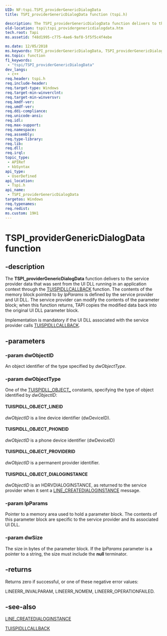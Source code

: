 ```yaml
---
UID: NF:tspi.TSPI_providerGenericDialogData
title: TSPI_providerGenericDialogData function (tspi.h)

description: The TSPI_providerGenericDialogData function delivers to the service provider data that was sent from the UI DLL running in an application context through the TUISPIDLLCALLBACK function.
old-location: tspi\tspi_providergenericdialogdata.htm
tech.root: Tapi
ms.assetid: f48d1995-c775-4ae6-9af8-5f5f5c4f4ebe

ms.date: 12/05/2018
ms.keywords: TSPI_providerGenericDialogData, TSPI_providerGenericDialogData function [TAPI 2.2], _tspi_tspi_providergenericdialogdata, tspi.tspi_providergenericdialogdata, tspi/TSPI_providerGenericDialogData
ms.topic: function
f1_keywords: 
 - "tspi/TSPI_providerGenericDialogData"
dev_langs:
 - c++
req.header: tspi.h
req.include-header: 
req.target-type: Windows
req.target-min-winverclnt: 
req.target-min-winversvr: 
req.kmdf-ver: 
req.umdf-ver: 
req.ddi-compliance: 
req.unicode-ansi: 
req.idl: 
req.max-support: 
req.namespace: 
req.assembly: 
req.type-library: 
req.lib: 
req.dll: 
req.irql: 
topic_type:
 - APIRef
 - kbSyntax
api_type:
 - UserDefined
api_location:
 - Tspi.h
api_name:
 - TSPI_providerGenericDialogData
targetos: Windows
req.typenames: 
req.redist: 
ms.custom: 19H1
---
```


# TSPI_providerGenericDialogData function


## -description


The 
<b>TSPI_providerGenericDialogData</b> function delivers to the service provider data that was sent from the UI DLL running in an application context through the 
<a href="https://docs.microsoft.com/windows/desktop/api/tspi/nc-tspi-tuispidllcallback">TUISPIDLLCALLBACK</a> function. The contents of the memory block pointed to by <i>lpParams</i> is defined by the service provider and UI DLL. The service provider can modify the contents of the parameter block; when this function returns, TAPI copies the modified data back into the original UI DLL parameter block.

Implementation is mandatory if the UI DLL associated with the service provider calls 
<a href="https://docs.microsoft.com/windows/desktop/api/tspi/nc-tspi-tuispidllcallback">TUISPIDLLCALLBACK</a>.


## -parameters




### -param dwObjectID

An object identifier of the type specified by <i>dwObjectType</i>.


### -param dwObjectType

One of the 
<a href="https://docs.microsoft.com/windows/desktop/Tapi/tuispidll-object-">TUISPIDLL_OBJECT_</a> constants, specifying the type of object identified by <i>dwObjectID</i>:





#### TUISPIDLL_OBJECT_LINEID

<i>dwObjectID</i> is a line device identifier (dwDeviceID).



#### TUISPIDLL_OBJECT_PHONEID

<i>dwObjectID</i> is a phone device identifier (dwDeviceID)



#### TUISPIDLL_OBJECT_PROVIDERID

<i>dwObjectID</i> is a permanent provider identifier.



#### TUISPIDLL_OBJECT_DIALOGINSTANCE

<i>dwObjectID</i> is an HDRVDIALOGINSTANCE, as returned to the service provider when it sent a 
<a href="https://docs.microsoft.com/windows/desktop/Tapi/line-createdialoginstance">LINE_CREATEDIALOGINSTANCE</a> message.


### -param lpParams

Pointer to a memory area used to hold a parameter block. The contents of this parameter block are specific to the service provider and its associated UI DLL.


### -param dwSize

The size in bytes of the parameter block. If the <i>lpParams</i> parameter is a pointer to a string, the size must include the <b>null</b> terminator.


## -returns



Returns zero if successful, or one of these negative error values:

LINEERR_INVALPARAM, LINEERR_NOMEM, LINEERR_OPERATIONFAILED.




## -see-also




<a href="https://docs.microsoft.com/windows/desktop/Tapi/line-createdialoginstance">LINE_CREATEDIALOGINSTANCE</a>



<a href="https://docs.microsoft.com/windows/desktop/api/tspi/nc-tspi-tuispidllcallback">TUISPIDLLCALLBACK</a>
 

 

